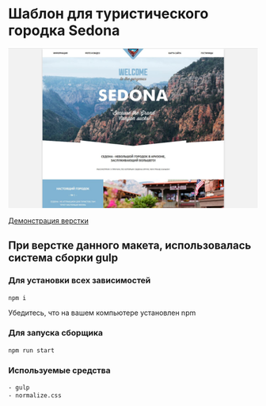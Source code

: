 # Шаблон для туристического городка Sedona

![](layout/cover.jpg)


[Демонстрация верстки](https://heknt90.github.io/Sedona/)

## При верстке данного макета, использовалась система сборки gulp

### Для установки всех зависимостей

    npm i

Убедитесь, что на вашем компьютере установлен npm

### Для запуска сборщика

    npm run start

### Используемые средства

    - gulp
    - normalize.css
